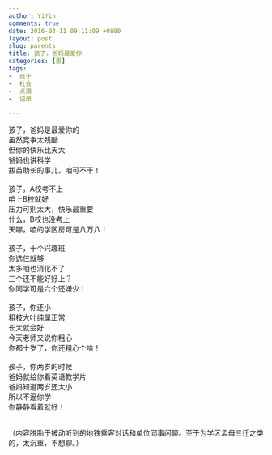 ```yaml
---
author: YiYin
comments: true
date: 2016-03-11 09:11:09 +0800
layout: post
slug: parents
title: 孩子，爸妈最爱你
categories: [思]
tags:
-  孩子
-  社会
-  点滴
-  记录

---
```


孩子，爸妈是最爱你的<br/>
虽然竞争太残酷<br/>
但你的快乐比天大<br/>
爸妈也讲科学<br/>
拔苗助长的事儿，咱可不干！<br/>
<br/>
孩子，A校考不上<br/>
咱上B校就好<br/>
压力可别太大，快乐最重要<br/>
什么，B校也没考上<br/>
天哪，咱的学区房可是八万八！<br/>
<br/>
孩子，十个兴趣班<br/>
你选仨就够<br/>
太多咱也消化不了<br/>
三个还不能好好上？<br/>
你同学可是六个还嫌少！<br/>
<br/>
孩子，你还小<br/>
粗枝大叶纯属正常<br/>
长大就会好<br/>
今天老师又说你粗心<br/>
你都十岁了，你还粗心个啥！<br/>
<br/>
孩子，你两岁的时候<br/>
爸妈就给你看英语教学片<br/>
爸妈知道两岁还太小<br/>
所以不逼你学<br/>
你静静看着就好！<br/>

<br/>
（内容脱胎于被动听到的地铁乘客对话和单位同事闲聊。至于为学区孟母三迁之类的，太沉重，不想聊。）


